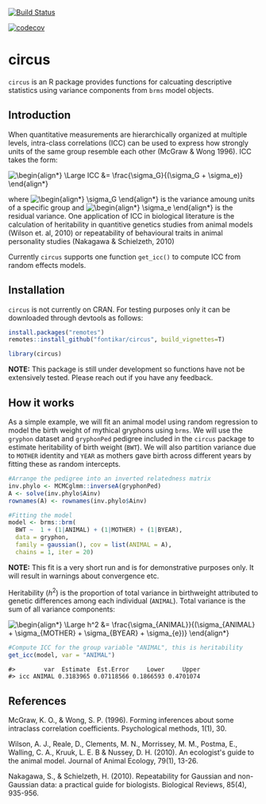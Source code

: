 [![Build Status](https://travis-ci.com/fontikar/circus.svg?branch=master)](https://travis-ci.com/fontikar/circus)

[![codecov](https://codecov.io/gh/fontikar/circus/branch/master/graph/badge.svg)](https://codecov.io/gh/fontikar/circus)

# circus

`circus` is an R package provides functions for calcuating descriptive
statistics using variance components from `brms` model objects.

Introduction
------------

When quantitative measurements are hierarchically organized at multiple
levels, intra-class correlations (ICC) can be used to express how
strongly units of the same group resemble each other (McGraw & Wong
1996). ICC takes the form:

<img src=
"https://render.githubusercontent.com/render/math?math=%5Cdisplaystyle+%5Cbegin%7Balign%2A%7D%0AICC+%26%3D+%5Cfrac%7B%5Csigma_G%7D%7B%28%5Csigma_G+%2B+%5Csigma_e%29%7D+%0A%5Cend%7Balign%2A%7D%0A" 
alt="\begin{align*}
\Large ICC &= \frac{\sigma_G}{(\sigma_G + \sigma_e)} 
\end{align*}
">

where <img src=
"https://render.githubusercontent.com/render/math?math=%5Ctextstyle+%5Cbegin%7Balign%2A%7D%0A%5Csigma_G%0A%5Cend%7Balign%2A%7D%0A" 
alt="\begin{align*}
\sigma_G
\end{align*}
"> is the variance amoung units of a specific group
and <img src=
"https://render.githubusercontent.com/render/math?math=%5Ctextstyle+%5Cbegin%7Balign%2A%7D%0A%5Csigma_G%0A%5Cend%7Balign%2A%7D%0A" 
alt="\begin{align*}
\sigma_e
\end{align*}
"> is the residual variance. One application of ICC
in biological literature is the calculation of heritability in
quantitive genetics studies from animal models (Wilson et. al, 2010) or
repeatability of behavioural traits in animal personality studies
(Nakagawa & Schielzeth, 2010)

Currently `circus` supports one function `get_icc()` to compute ICC from
random effects models.

Installation
------------

`circus` is not currently on CRAN. For testing purposes only it can be
downloaded through devtools as follows:

``` r
install.packages("remotes")
remotes::install_github("fontikar/circus", build_vignettes=T)

library(circus)
```

**NOTE:** This package is still under development so functions have not
be extensively tested. Please reach out if you have any feedback.

How it works
------------

As a simple example, we will fit an animal model using random
regression to model the birth weight of mythical gryphons using `brms`.
We will use the `gryphon` dataset and `gryphonPed` pedigree included in
the `circus` package to estimate heritability of birth weight (`BWT`).
We will also partition variance due to `MOTHER` identity and `YEAR` as
mothers gave birth across different years by fitting these as random
intercepts.

``` r
#Arrange the pedigree into an inverted relatedness matrix
inv.phylo <- MCMCglmm::inverseA(gryphonPed)
A <- solve(inv.phylo$Ainv)
rownames(A) <- rownames(inv.phylo$Ainv)

#Fitting the model
model <- brms::brm(
  BWT ~  1 + (1|ANIMAL) + (1|MOTHER) + (1|BYEAR), 
  data = gryphon,
  family = gaussian(), cov = list(ANIMAL = A),
  chains = 1, iter = 20)
```

**NOTE:** This fit is a very short run and is for demonstrative
purposes only. It will result in warnings about convergence etc.

Heritability (*h*<sup>2</sup>) is the proportion of total variance in
birthweight attributed to genetic differences among each individual
(`ANIMAL`). Total variance is the sum of all variance components:

<img src=
"https://render.githubusercontent.com/render/math?math=%5Ctextstyle+%5Cbegin%7Balign%2A%7D%0Ah%5E2+%26%3D+%5Cfrac%7B%5Csigma_%7BANIMAL%7D%7D%7B%28%5Csigma_%7BANIMAL%7D+%2B+%5Csigma_%7BMOTHER%7D+%2B+%5Csigma_%7BBYEAR%7D+%2B+%5Csigma_%7Be%7D%29%7D+%0A%5Cend%7Balign%2A%7D%0A" 
alt="\begin{align*}
\Large h^2 &= \frac{\sigma_{ANIMAL}}{(\sigma_{ANIMAL} + \sigma_{MOTHER} + \sigma_{BYEAR} + \sigma_{e})} 
\end{align*}
">

``` r
#Compute ICC for the group variable "ANIMAL", this is heritability
get_icc(model, var = "ANIMAL")
```

    #>        var  Estimate  Est.Error     Lower     Upper
    #> icc ANIMAL 0.3183965 0.07118566 0.1866593 0.4701074

References
----------

McGraw, K. O., & Wong, S. P. (1996). Forming inferences about some
intraclass correlation coefficients. Psychological methods, 1(1), 30.

Wilson, A. J., Reale, D., Clements, M. N., Morrissey, M. M., Postma, E.,
Walling, C. A., Kruuk, L. E. B & Nussey, D. H. (2010). An ecologist's
guide to the animal model. Journal of Animal Ecology, 79(1), 13-26.

Nakagawa, S., & Schielzeth, H. (2010). Repeatability for Gaussian and
non-Gaussian data: a practical guide for biologists. Biological
Reviews, 85(4), 935-956.
